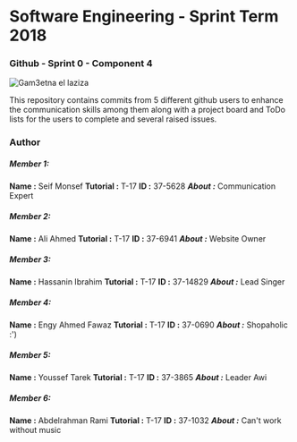 # **Software Engineering - Sprint Term 2018**
### Github - Sprint 0 - Component 4
![Gam3etna el laziza](https://static.cronj.com/img/mean-stack/hire-mean-stack-developers.png)

This repository contains commits from 5 different github users to enhance the communication skills among them along with a project board and ToDo lists for the users to complete and several raised issues.

### Author
##### Member 1:
**Name :** Seif Monsef
**Tutorial :** T-17
**ID :** 37-5628
***About :*** Communication Expert

##### Member 2:
**Name :** Ali Ahmed
**Tutorial :** T-17
**ID :** 37-6941
***About :*** Website Owner

##### Member 3:
**Name :** Hassanin Ibrahim
**Tutorial :** T-17
**ID :** 37-14829
***About :*** Lead Singer

##### Member 4:
**Name :** Engy Ahmed Fawaz
**Tutorial :** T-17
**ID :** 37-0690
***About :*** Shopaholic :') 

##### Member 5:
**Name :** Youssef Tarek
**Tutorial :** T-17
**ID :** 37-3865
***About :*** Leader Awi

##### Member 6:
**Name :** Abdelrahman Rami
**Tutorial :** T-17
**ID :** 37-1032
***About :*** Can't work without music

